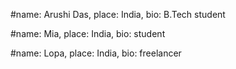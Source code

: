 #name: Arushi Das, 
place: India, 
bio: B.Tech student  

#name: Mia, 
place: India, 
bio: student  

#name: Lopa, 
place: India, 
bio: freelancer
